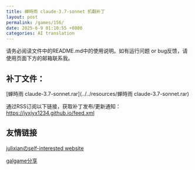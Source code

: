 ```yaml
---
title: 蝉時雨 claude-3.7-sonnet 机翻补丁
layout: post
permalink: /games/156/
date: 2025-6-9 01:10:55 +0800
categories: AI translation
---
```



请务必阅读文件中的README.md中的使用说明。如有运行问题 or bug反馈，请使用页面下方的邮箱联系我。



## 补丁文件：

[蝉時雨 claude-3.7-sonnet.rar](../../resources/蝉時雨 claude-3.7-sonnet.rar)

 

通过RSS订阅以下链接，获取补丁发布/更新通知：https://jyxjyx1234.github.io/feed.xml

## 友情链接

[julixianのself-interested website](https://julixian-siw.worldsystem.top/) 

[galgame分享](https://t.me/galgpt)